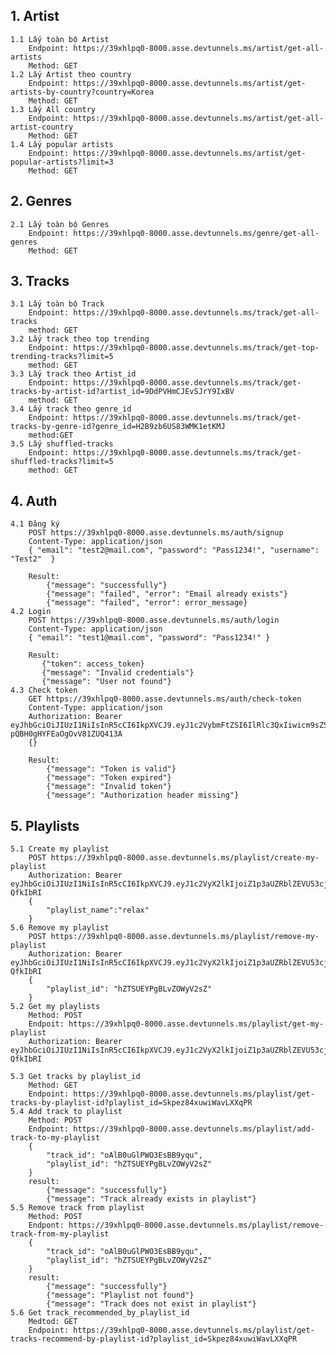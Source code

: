 ## 1. Artist
    1.1 Lấy toàn bộ Artist
        Endpoint: https://39xhlpq0-8000.asse.devtunnels.ms/artist/get-all-artists
        Method: GET
    1.2 Lấy Artist theo country
        Endpoint: https://39xhlpq0-8000.asse.devtunnels.ms/artist/get-artists-by-country?country=Korea
        Method: GET
    1.3 Lấy All country
        Endpoint: https://39xhlpq0-8000.asse.devtunnels.ms/artist/get-all-artist-country
        Method: GET
    1.4 Lấy popular artists
        Endpoint: https://39xhlpq0-8000.asse.devtunnels.ms/artist/get-popular-artists?limit=3
        Method: GET
## 2. Genres
    2.1 Lấy toàn bộ Genres
        Endpoint: https://39xhlpq0-8000.asse.devtunnels.ms/genre/get-all-genres
        Method: GET
## 3. Tracks
    3.1 Lấy toàn bộ Track
        Endpoint: https://39xhlpq0-8000.asse.devtunnels.ms/track/get-all-tracks
        method: GET
    3.2 Lấy track theo top trending
        Endpoint: https://39xhlpq0-8000.asse.devtunnels.ms/track/get-top-trending-tracks?limit=5
        method: GET
    3.3 Lấy track theo Artist_id
        Endpoint: https://39xhlpq0-8000.asse.devtunnels.ms/track/get-tracks-by-artist-id?artist_id=9DdPVHmCJEvSJrY9IxBV
        method: GET
    3.4 Lấy track theo genre_id
        Endpoint: https://39xhlpq0-8000.asse.devtunnels.ms/track/get-tracks-by-genre-id?genre_id=H2B9zb6US83WMK1etKMJ
        method:GET
    3.5 Lấy shuffled-tracks
        Endpoint: https://39xhlpq0-8000.asse.devtunnels.ms/track/get-shuffled-tracks?limit=5
        method: GET
## 4. Auth
    4.1 Đăng ký
        POST https://39xhlpq0-8000.asse.devtunnels.ms/auth/signup 
        Content-Type: application/json
        { "email": "test2@mail.com", "password": "Pass1234!", "username": "Test2"  }

        Result:
            {"message": "successfully"}
            {"message": "failed", "error": "Email already exists"}
            {"message": "failed", "error": error_message}
    4.2 Login
        POST https://39xhlpq0-8000.asse.devtunnels.ms/auth/login 
        Content-Type: application/json
        { "email": "test1@mail.com", "password": "Pass1234!" }

        Result:
           {"token": access_token}
           {"message": "Invalid credentials"}
           {"message": "User not found"}
    4.3 Check token
        GET https://39xhlpq0-8000.asse.devtunnels.ms/auth/check-token 
        Content-Type: application/json 
        Authorization: Bearer eyJhbGciOiJIUzI1NiIsInR5cCI6IkpXVCJ9.eyJ1c2VybmFtZSI6IlRlc3QxIiwicm9sZSI6InVzZXIiLCJleHAiOjE3MTY3Nzg4NjV9.uk1AVWB1En5e5X267-pQBH0gHYFEaOgOvV81ZUQ413A
        {}

        Result:
            {"message": "Token is valid"}
            {"message": "Token expired"}
            {"message": "Invalid token"}
            {"message": "Authorization header missing"}
## 5. Playlists
    5.1 Create my playlist
        POST https://39xhlpq0-8000.asse.devtunnels.ms/playlist/create-my-playlist
        Authorization: Bearer eyJhbGciOiJIUzI1NiIsInR5cCI6IkpXVCJ9.eyJ1c2VyX2lkIjoiZ1p3aUZRblZEVU53cjZmakxoUnV0ekZwSDc3MyIsInVzZXJuYW1lIjoiTGluaGxpbmgiLCJyb2xlIjoidXNlciIsImV4cCI6MTcxNjgxMjcyOX0.3HOlu6uAVe1YkeNoua1wQ2zfX0Isz3LM3Fz-QfkIbRI
        {
            "playlist_name":"relax" 
        }
    5.6 Remove my playlist
        POST https://39xhlpq0-8000.asse.devtunnels.ms/playlist/remove-my-playlist
        Authorization: Bearer eyJhbGciOiJIUzI1NiIsInR5cCI6IkpXVCJ9.eyJ1c2VyX2lkIjoiZ1p3aUZRblZEVU53cjZmakxoUnV0ekZwSDc3MyIsInVzZXJuYW1lIjoiTGluaGxpbmgiLCJyb2xlIjoidXNlciIsImV4cCI6MTcxNjgxMjcyOX0.3HOlu6uAVe1YkeNoua1wQ2zfX0Isz3LM3Fz-QfkIbRI
        {
            "playlist_id": "hZTSUEYPgBLvZOWyV2sZ"
        }
    5.2 Get my playlists
        Method: POST 
        Endpoit: https://39xhlpq0-8000.asse.devtunnels.ms/playlist/get-my-playlist
        Authorization: Bearer eyJhbGciOiJIUzI1NiIsInR5cCI6IkpXVCJ9.eyJ1c2VyX2lkIjoiZ1p3aUZRblZEVU53cjZmakxoUnV0ekZwSDc3MyIsInVzZXJuYW1lIjoiTGluaGxpbmgiLCJyb2xlIjoidXNlciIsImV4cCI6MTcxNjgxMjcyOX0.3HOlu6uAVe1YkeNoua1wQ2zfX0Isz3LM3Fz-QfkIbRI

    5.3 Get tracks by playlist_id
        Method: GET
        Endpoint: https://39xhlpq0-8000.asse.devtunnels.ms/playlist/get-tracks-by-playlist-id?playlist_id=Skpez84xuwiWavLXXqPR
    5.4 Add track to playlist
        Method: POST
        Endpoint: https://39xhlpq0-8000.asse.devtunnels.ms/playlist/add-track-to-my-playlist
        {
            "track_id": "oAlB0uGlPWO3EsBB9yqu",
            "playlist_id": "hZTSUEYPgBLvZOWyV2sZ"
        }
        result:
            {"message": "successfully"}
            {"message": "Track already exists in playlist"}
    5.5 Remove track from playlist
        Method: POST
        Endpont: https://39xhlpq0-8000.asse.devtunnels.ms/playlist/remove-track-from-my-playlist
        {
            "track_id": "oAlB0uGlPWO3EsBB9yqu",
            "playlist_id": "hZTSUEYPgBLvZOWyV2sZ"
        }
        result:
            {"message": "successfully"}
            {"message": "Playlist not found"}
            {"message": "Track does not exist in playlist"}
    5.6 Get track_recommended_by_playlist_id
        Medtod: GET
        Endpoint: https://39xhlpq0-8000.asse.devtunnels.ms/playlist/get-tracks-recommend-by-playlist-id?playlist_id=Skpez84xuwiWavLXXqPR
